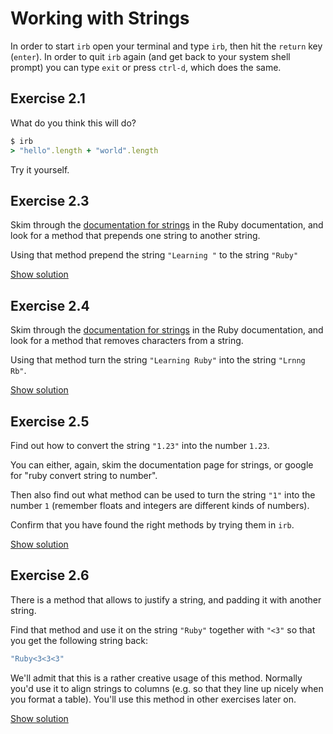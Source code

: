 # Working with Strings

In order to start `irb` open your terminal and type `irb`, then hit the
`return` key (`enter`). In order to quit `irb` again (and get back to your
system shell prompt) you can type `exit` or press `ctrl-d`, which does the
same.

## Exercise 2.1

What do you think this will do?

```ruby
$ irb
> "hello".length + "world".length
```

Try it yourself.

## Exercise 2.3

Skim through the <a href="https://ruby-doc.org/core-2.1.4/String.html">documentation for strings</a>
in the Ruby documentation, and look for a method that prepends one string
to another string.

Using that method prepend the string `"Learning "` to the string `"Ruby"`

<a href="../solutions/02-strings-3.html.md" class="solution">Show solution</a>

## Exercise 2.4

Skim through the <a href="https://ruby-doc.org/core-2.1.4/String.html">documentation for strings</a>
in the Ruby documentation, and look for a method that removes characters
from a string.

Using that method turn the string `"Learning Ruby"` into the string `"Lrnng Rb"`.

<a href="ruby-for-beginners/solutions/02-strings-4.html.md" class="solution">Show solution</a>

## Exercise 2.5

Find out how to convert the string `"1.23"` into the number `1.23`.

You can either, again, skim the documentation page for strings, or google for
"ruby convert string to number".

Then also find out what method can be used to turn the string `"1"` into the
number `1` (remember floats and integers are different kinds of numbers).

Confirm that you have found the right methods by trying them in `irb`.

<a href="ruby-for-beginners/solutions/02-strings-5.html.md" class="solution">Show solution</a>

## Exercise 2.6

There is a method that allows to justify a string, and padding it with another
string.

Find that method and use it on the string `"Ruby"` together with `"<3"` so that
you get the following string back:

```ruby
"Ruby<3<3<3"
```

We'll admit that this is a rather creative usage of this method. Normally you'd
use it to align strings to columns (e.g. so that they line up nicely when you
format a table). You'll use this method in other exercises later on.

<a href="ruby-for-beginners/solutions/02-strings-6.html.md" class="solution">Show solution</a>


